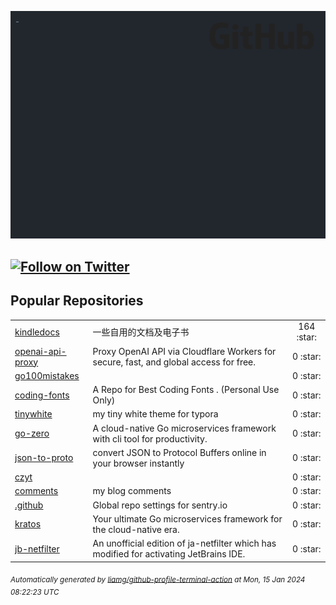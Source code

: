 ![gifOS](os.gif)

[![Follow on Twitter](https://shields.io/twitter/follow/czyt?label=Follow)](https://twitter.com/czyt) 
---

## Popular Repositories
<table>
<tr><td><a href="https://github.com/czyt/kindledocs">kindledocs</a></td><td>一些自用的文档及电子书</td><td align="center" width="12%">164 :star:</td></tr>
<tr><td><a href="https://github.com/czyt/openai-api-proxy">openai-api-proxy</a></td><td>Proxy OpenAI API via Cloudflare Workers for secure, fast, and global access for free.</td><td align="center" width="12%">0 :star:</td></tr>
<tr><td><a href="https://github.com/czyt/go100mistakes">go100mistakes</a></td><td></td><td align="center" width="12%">0 :star:</td></tr>
<tr><td><a href="https://github.com/czyt/coding-fonts">coding-fonts</a></td><td>A Repo for Best Coding Fonts . (Personal Use Only)</td><td align="center" width="12%">0 :star:</td></tr>
<tr><td><a href="https://github.com/czyt/tinywhite">tinywhite</a></td><td>my tiny white theme for typora</td><td align="center" width="12%">0 :star:</td></tr>
<tr><td><a href="https://github.com/czyt/go-zero">go-zero</a></td><td>A cloud-native Go microservices framework with cli tool for productivity.</td><td align="center" width="12%">0 :star:</td></tr>
<tr><td><a href="https://github.com/czyt/json-to-proto">json-to-proto</a></td><td>convert JSON to Protocol Buffers online in your browser instantly</td><td align="center" width="12%">0 :star:</td></tr>
<tr><td><a href="https://github.com/czyt/czyt">czyt</a></td><td></td><td align="center" width="12%">0 :star:</td></tr>
<tr><td><a href="https://github.com/czyt/comments">comments</a></td><td>my blog comments</td><td align="center" width="12%">0 :star:</td></tr>
<tr><td><a href="https://github.com/czyt/.github">.github</a></td><td>Global repo settings for sentry.io</td><td align="center" width="12%">0 :star:</td></tr>
<tr><td><a href="https://github.com/czyt/kratos">kratos</a></td><td>Your ultimate Go microservices framework for the cloud-native era.</td><td align="center" width="12%">0 :star:</td></tr>
<tr><td><a href="https://github.com/czyt/jb-netfilter">jb-netfilter</a></td><td>An unofficial edition of ja-netfilter which has modified for activating JetBrains IDE.</td><td align="center" width="12%">0 :star:</td></tr>
</table>



<sub><i>Automatically generated by [liamg/github-profile-terminal-action](https://github.com/liamg/github-profile-terminal-action) at Mon, 15 Jan 2024 08:22:23 UTC</i></sub>
